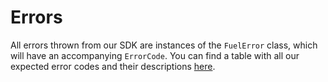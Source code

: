 # Errors

All errors thrown from our SDK are instances of the `FuelError` class, which will have an accompanying `ErrorCode`. You can find a table with all our expected error codes and their descriptions [here](./error-codes).
